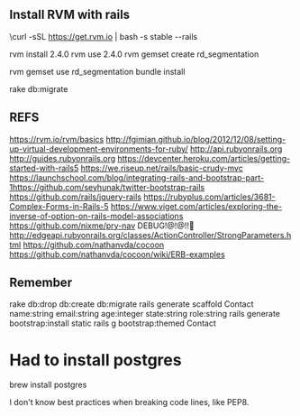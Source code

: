 ## Install RVM with rails
\curl -sSL https://get.rvm.io | bash -s stable --rails

rvm install 2.4.0
rvm use 2.4.0
rvm gemset create rd_segmentation

rvm gemset use rd_segmentation
bundle install

rake db:migrate

## REFS
https://rvm.io/rvm/basics
http://fgimian.github.io/blog/2012/12/08/setting-up-virtual-development-environments-for-ruby/
http://api.rubyonrails.org
http://guides.rubyonrails.org
https://devcenter.heroku.com/articles/getting-started-with-rails5
https://we.riseup.net/rails/basic-crudy-mvc
https://launchschool.com/blog/integrating-rails-and-bootstrap-part-1https://github.com/seyhunak/twitter-bootstrap-rails
https://github.com/rails/jquery-rails
https://rubyplus.com/articles/3681-Complex-Forms-in-Rails-5
https://www.viget.com/articles/exploring-the-inverse-of-option-on-rails-model-associations
https://github.com/nixme/pry-nav                 DEBUG!@!@!!🙏
http://edgeapi.rubyonrails.org/classes/ActionController/StrongParameters.html
https://github.com/nathanvda/cocoon
https://github.com/nathanvda/cocoon/wiki/ERB-examples

## Remember
rake db:drop db:create db:migrate
rails generate scaffold Contact name:string email:string age:integer state:string role:string
rails generate bootstrap:install static
rails g bootstrap:themed Contact

# Had to install postgres
brew install postgres


I don't know best practices when breaking code lines, like PEP8.
